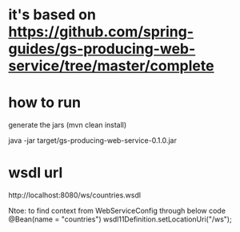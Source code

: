 # it's based on https://github.com/spring-guides/gs-producing-web-service/tree/master/complete

# how to run
generate the jars (mvn clean install)

java -jar target/gs-producing-web-service-0.1.0.jar

# wsdl url
http://localhost:8080/ws/countries.wsdl

Ntoe: to find context from WebServiceConfig through below code
	@Bean(name = "countries")
  	wsdl11Definition.setLocationUri("/ws");
  